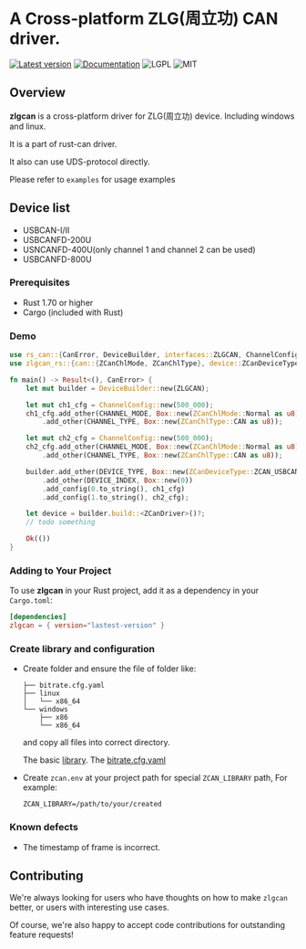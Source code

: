 # A Cross-platform ZLG(周立功) CAN driver.

[![Latest version](https://img.shields.io/crates/v/zlgcan.svg)](https://crates.io/crates/zlgcan)
[![Documentation](https://docs.rs/bleasy/badge.svg)](https://docs.rs/zlgcan)
![LGPL](https://img.shields.io/badge/license-LGPL-green.svg)
![MIT](https://img.shields.io/badge/license-MIT-yellow.svg)

## Overview
 **zlgcan** is a cross-platform driver for ZLG(周立功) device. Including windows and linux. 
 
 It is a part of rust-can driver.

 It also can use UDS-protocol directly.

 Please refer to `examples` for usage examples

## Device list
 * USBCAN-I/II
 * USBCANFD-200U
 * USNCANFD-400U(only channel 1 and channel 2 can be used)
 * USBCANFD-800U

### Prerequisites
 - Rust 1.70 or higher
 - Cargo (included with Rust)

### Demo

```rust
use rs_can::{CanError, DeviceBuilder, interfaces::ZLGCAN, ChannelConfig};
use zlgcan_rs::{can::{ZCanChlMode, ZCanChlType}, device::ZCanDeviceType, driver::{ZDevice, ZCanDriver}, CHANNEL_MODE, CHANNEL_TYPE, DEVICE_INDEX, DEVICE_TYPE};

fn main() -> Result<(), CanError> {
    let mut builder = DeviceBuilder::new(ZLGCAN);

    let mut ch1_cfg = ChannelConfig::new(500_000);
    ch1_cfg.add_other(CHANNEL_MODE, Box::new(ZCanChlMode::Normal as u8))
        .add_other(CHANNEL_TYPE, Box::new(ZCanChlType::CAN as u8));

    let mut ch2_cfg = ChannelConfig::new(500_000);
    ch2_cfg.add_other(CHANNEL_MODE, Box::new(ZCanChlMode::Normal as u8))
        .add_other(CHANNEL_TYPE, Box::new(ZCanChlType::CAN as u8));

    builder.add_other(DEVICE_TYPE, Box::new(ZCanDeviceType::ZCAN_USBCANFD_200U as u32))
        .add_other(DEVICE_INDEX, Box::new(0))
        .add_config(0.to_string(), ch1_cfg)
        .add_config(1.to_string(), ch2_cfg);

    let device = builder.build::<ZCanDriver>()?;
    // todo something

    Ok(())
}
```

### Adding to Your Project

To use **zlgcan** in your Rust project, add it as a dependency in your `Cargo.toml`:

```toml
[dependencies]
zlgcan = { version="lastest-version" }
```

### Create library and configuration

 * Create folder and ensure the file of folder like:
    ```shell
    ├── bitrate.cfg.yaml
    ├── linux
    │   └── x86_64
    └── windows
        ├── x86
        └── x86_64
    ```
    and copy all files into correct directory.

    The basic [library](https://github.com/zhuyu4839/rust-can/blob/master/zlgcan/library).
    The [bitrate.cfg.yaml](https://github.com/zhuyu4839/rust-can/blob/master/zlgcan/library/bitrate.cfg.yaml)

* Create `zcan.env` at your project path for special `ZCAN_LIBRARY` path, For example:
    ```shell
    ZCAN_LIBRARY=/path/to/your/created
    ```

### Known defects
 * The timestamp of frame is incorrect.

## Contributing

We're always looking for users who have thoughts on how to make `zlgcan` better, or users with
interesting use cases.  

Of course, we're also happy to accept code contributions for outstanding feature requests!

